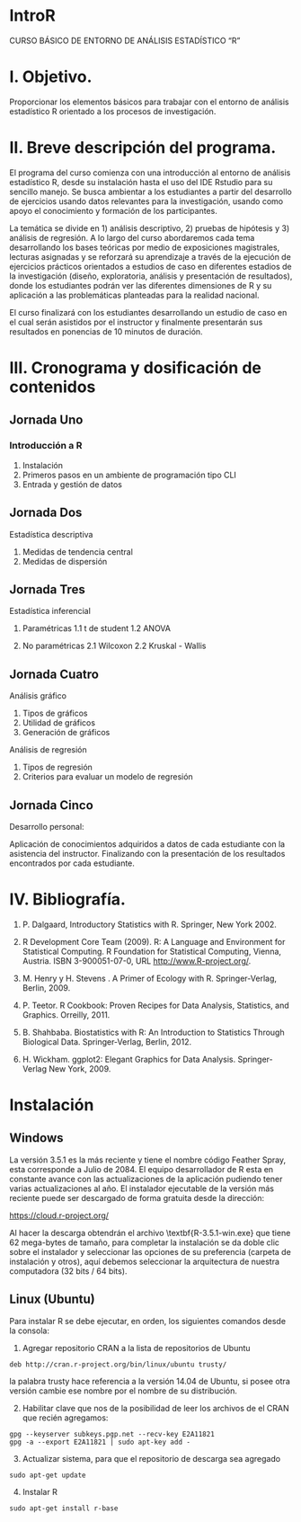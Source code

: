 # IntroR
CURSO BÁSICO DE ENTORNO DE ANÁLISIS ESTADÍSTICO “R”

# I. Objetivo.

Proporcionar los elementos básicos para trabajar con el entorno de análisis estadístico R orientado a los procesos de investigación.

# II. Breve descripción del programa.

El programa del curso comienza con una introducción al entorno de análisis estadístico R, desde su instalación hasta el uso del IDE Rstudio para su sencillo manejo. Se busca ambientar a los estudiantes a partir del desarrollo de ejercicios  usando datos relevantes para la investigación, usando como apoyo el conocimiento y formación de los participantes. 

La temática se divide en 1) análisis descriptivo, 2) pruebas de hipótesis y 3) análisis de regresión. A lo largo del curso abordaremos cada tema desarrollando los bases teóricas  por medio de exposiciones magistrales, lecturas asignadas y se reforzará su aprendizaje a través de la ejecución de ejercicios prácticos orientados a estudios de caso en diferentes estadios de la investigación (diseño, exploratoria, análisis y presentación de resultados), donde los estudiantes podrán ver las diferentes dimensiones de R y su aplicación a las problemáticas planteadas para la realidad nacional.

El curso finalizará con los estudiantes desarrollando un estudio de caso en el cual serán asistidos por el instructor y finalmente presentarán sus resultados en ponencias de 10 minutos de duración.

# III. Cronograma y dosificación de contenidos

## Jornada Uno

### Introducción a R

1. Instalación 
2. Primeros pasos en un ambiente de programación tipo CLI 
3. Entrada y gestión de datos


## Jornada Dos

Estadística descriptiva

1. Medidas de tendencia central 
2. Medidas de dispersión 

## Jornada Tres

Estadística inferencial

1. Paramétricas
1.1 t de student
1.2 ANOVA

2. No paramétricas
2.1 Wilcoxon
2.2 Kruskal - Wallis 

## Jornada Cuatro

Análisis gráfico
1. Tipos de gráficos
2. Utilidad de gráficos
3. Generación de gráficos

Análisis de regresión 
1. Tipos de regresión
2. Criterios para evaluar un modelo de regresión

## Jornada Cinco

Desarrollo personal:

Aplicación de conocimientos adquiridos a datos de cada estudiante con la asistencia del instructor. Finalizando con la presentación de los resultados encontrados por cada estudiante.

# IV. Bibliografía.

1. P. Dalgaard, Introductory Statistics with R. Springer, New York 2002.

2. R Development Core Team (2009). R: A Language and Environment for Statistical Computing. R Foundation for Statistical Computing, Vienna, Austria. ISBN 3-900051-07-0, URL http://www.R-project.org/.

3. M. Henry y H. Stevens . A Primer of Ecology with R. Springer-Verlag, Berlin, 2009.

4. P. Teetor. R Cookbook: Proven Recipes for Data Analysis, Statistics, and Graphics. Orreilly, 2011.

5. B. Shahbaba. Biostatistics with R: An Introduction to Statistics Through Biological Data. Springer-Verlag, Berlin, 2012.

6. H. Wickham. ggplot2: Elegant Graphics for Data Analysis. Springer-Verlag New York, 2009.

# Instalación

## Windows 

La versión 3.5.1 es la más reciente y tiene el nombre código Feather Spray, esta corresponde a Julio de 2084. El equipo desarrollador de R esta en constante avance con las actualizaciones de la aplicación pudiendo tener varias actualizaciones al año. El instalador ejecutable de la versión más reciente puede ser descargado de forma gratuita desde la dirección:

https://cloud.r-project.org/

Al hacer la descarga obtendrán el archivo \textbf{R-3.5.1-win.exe} que tiene 62 mega-bytes de tamaño, para completar la instalación se da doble clic sobre el instalador y seleccionar  las opciones de su preferencia (carpeta de instalación y otros), aquí debemos seleccionar la arquitectura de nuestra computadora (32 bits / 64 bits).

## Linux (Ubuntu)

Para instalar R se debe ejecutar, en orden, los siguientes comandos desde la consola:

1. Agregar repositorio CRAN a la lista de repositorios de Ubuntu

```
deb http://cran.r-project.org/bin/linux/ubuntu trusty/

```
 
 la palabra trusty hace referencia a la versión 14.04 de Ubuntu, si posee otra versión cambie ese nombre por el nombre de su distribución.
 
 2. Habilitar clave que nos de la posibilidad de leer los archivos de el CRAN que recién agregamos:
 
 ```
gpg --keyserver subkeys.pgp.net --recv-key E2A11821
gpg -a --export E2A11821 | sudo apt-key add -
```

 3. Actualizar sistema, para que el repositorio de descarga sea agregado
 ```
 sudo apt-get update
 ```
 4. Instalar R
 ```
 sudo apt-get install r-base
```
